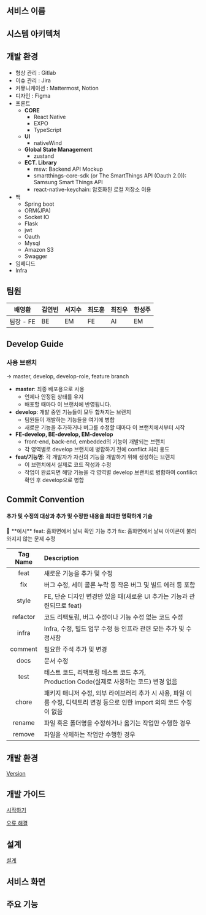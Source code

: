 ## 서비스 이름

## 시스템 아키텍처

## 개발 환경

- 형상 관리 : Gitlab
- 이슈 관리 : Jira
- 커뮤니케이션 : Mattermost, Notion
- 디자인 : Figma
- 프론트
    - **CORE**
        - React Native
        - EXPO
        - TypeScript
    - **UI**
        - nativeWind
    - **Global State Management**
        - zustand
    - **ECT. Library**
        - msw: Backend API Mockup
        - smartthings-core-sdk (or The SmartThings API (Oauth 2.0)): Samsung Smart Things API
        - react-native-keychain: 암호화된 로컬 저장소 이용
- 백
    - Spring boot
    - ORM(JPA)
    - Socket IO
    - Flask
    - jwt
    - Oauth
    - Mysql
    - Amazon S3
    - Swagger
- 임베디드
- Infra

## 팀원

| 배영환 | 김연빈 | 서지수 | 최도훈 | 최진우 | 한성주 |
| --- | --- | --- | --- | --- | --- |
| 팀장 - FE | BE | EM | FE | AI | EM |

## Develop  Guide

### 사용 브랜치

&rarr; master, develop, develop-role, feature branch

- **master**: 최종 배포용으로 사용
    - 언제나 안정된 상태를 유지
    - 배포할 때마다 이 브랜치에 반영됩니다.
- **develop**: 개발 중인 기능들이 모두 합쳐지는 브랜치
    - 팀원들이 개발하는 기능들을 여기에 병합
    - 새로운 기능을 추가하거나 버그를 수정할 때마다 이 브랜치에서부터 시작
- **FE-develop, BE-develop, EM-develop**
    - front-end, back-end, embedded의 기능이 개발되는 브랜치
    - 각 영역별로 develop 브랜치에 병합하기 전에 conflict 처리 용도
- **feat/기능명**: 각 개발자가 자신의 기능을 개발하기 위해 생성하는 브랜치
    - 이 브랜치에서 실제로 코드 작성과 수정
    - 작업이 완료되면 해당 기능을 각 영역별 develop 브랜치로 병합하여 confilict 확인 후 develop으로 병합

## Commit Convention

#### 추가 및 수정의 대상과 추가 및 수정한 내용을 최대한 명확하게 기술

<aside>
📖 **예시**
feat:  홈화면에서 날씨 확인 기능 추가
fix: 홈화면에서 날씨 아이콘이 불러와지지 않는 문제 수정
</aside>


|Tag Name|Description|
|:--:|:--|
|feat|새로운 기능을 추가 및 수정|
|fix|버그 수정, 세미 콜론 누락 등 작은 버그 및 빌드 에러 등 포함|
|style|FE, 단순 디자인 변경만 있을 때(새로운 UI 추가는 기능과 관련되므로 feat)|
|refactor|코드 리팩토링, 버그 수정이나 기능 수정 없는 코드 수정|
|infra|Infra, 수정, 빌드 업무 수정 등 인프라 관련 모든 추가 및 수정사항|
|comment|필요한 주석 추가 및 변경|
|docs|문서 수정|
|test|테스트 코드, 리팩토링 테스트 코드 추가, <br/>Production Code(실제로 사용하는 코드) 변경 없음|
|chore|패키지 매니저 수정, 외부 라이브러리 추가 시 사용, 파일 이름 수정, 디렉토리 변경 등으로 인한 import 외의 코드 수정이 없음|
|rename|파일 혹은 폴더명을 수정하거나 옮기는 작업만 수행한 경우|
|remove|파일을 삭제하는 작업만 수행한 경우|


## 개발 환경

[Version](https://www.notion.so/Version-4f1f0c80517f4b8e9a0da5418c6bb2f7?pvs=21)

## 개발 가이드

[시작하기](https://www.notion.so/40e3a6b11abb4bcebe74f2744182de78?pvs=21)

[오류 해결](https://www.notion.so/ef26d09edbba4b75a6a05aa147635b55?pvs=21)

## 설계

[설계](https://www.notion.so/8ad9382b678f45aba5bfee3ec7a13f16?pvs=21)

## 서비스 화면

## 주요 기능